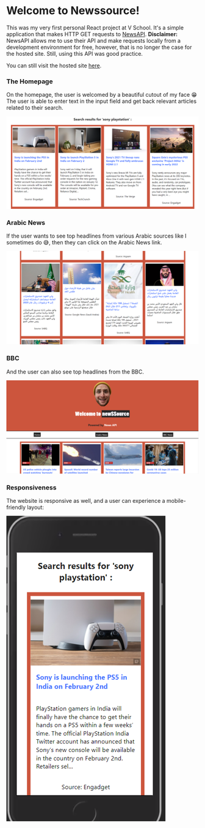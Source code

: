 # Welcome to Newssource!

This was my very first personal React project at V School. It's a simple application that makes HTTP GET requests to [NewsAPI](https://newsapi.org).
**Disclaimer:** NewsAPI allows me to use their API and make requests locally from a development environment for free, however, that is no longer the case for the hosted site. Still, using this API was good practice. 

You can still visit the hosted site [here](https://news-source.netlify.app/).

### The Homepage

On the homepage, the user is welcomed by a beautiful cutout of my face :grin: 
The user is able to enter text in the input field and get back relevant articles related to their search.

![Sony playstation results](/screenshots/newssource-sony.PNG)

### Arabic News

If the user wants to see top headlines from various Arabic sources like I sometimes do :sweat_smile:, then they can click on the Arabic News link.

![Arabic news results](/screenshots/newssource-ar.PNG)

### BBC

And the user can also see top headlines from the BBC.

![BBC news](/screenshots/newssource-bbc.PNG)

### Responsiveness

The website is responsive as well, and a user can experience a mobile-friendly layout:

![Sony results mobile](/screenshots/newssource-sony-iphone.PNG)
